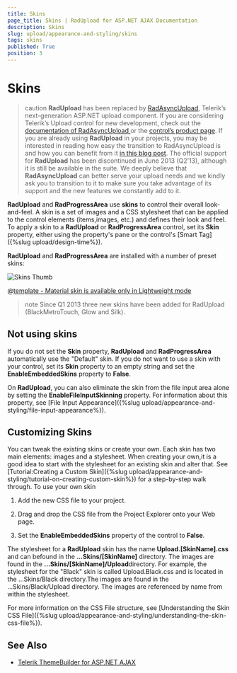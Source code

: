 ```yaml
---
title: Skins
page_title: Skins | RadUpload for ASP.NET AJAX Documentation
description: Skins
slug: upload/appearance-and-styling/skins
tags: skins
published: True
position: 3
---
```


# Skins



>caution  **RadUpload** has been replaced by [RadAsyncUpload](https://demos.telerik.com/aspnet-ajax/asyncupload/examples/overview/defaultcs.aspx), Telerik’s next-generation ASP.NET upload component. If you are considering Telerik’s Upload control for new development, check out the [documentation of RadAsyncUpload ](https://www.telerik.com/help/aspnet-ajax/asyncupload-overview.html) or the [control’s product page](https://www.telerik.com/products/aspnet-ajax/asyncupload.aspx). If you are already using **RadUpload** in your projects, you may be interested in reading how easy the transition to RadAsyncUpload is and how you can benefit from it [in this blog post](https://blogs.telerik.com/blogs/12-12-05/the-case-of-telerik-s-new-old-asp.net-ajax-upload-control-radasyncupload). The official support for **RadUpload** has been discontinued in June 2013 (Q2’13), although it is still be available in the suite. We deeply believe that **RadAsyncUpload** can better serve your upload needs and we kindly ask you to transition to it to make sure you take advantage of its support and the new features we constantly add to it.
>


**RadUpload** and **RadProgressArea** use **skins** to control their overall look-and-feel. A skin is a set of images and a CSS stylesheet that can be applied to the control elements (items,images, etc.) and defines their look and feel. To apply a skin to a **RadUpload** or **RadProgressArea** control, set its **Skin** property, either using the property's pane or the control's [Smart Tag]({%slug upload/design-time%}).

**RadUpload** and **RadProgressArea** are installed with a number of preset skins:

![Skins Thumb](images/upload-skins.png) 


 @[template - Material skin is available only in Lightweight mode](/_templates/common/skins-notes.md#material-only-in-lightweight) 



>note Since Q1 2013 three new skins have been added for RadUpload (BlackMetroTouch, Glow and Silk).
>


## Not using skins

If you do not set the **Skin** property, **RadUpload** and **RadProgressArea** automatically use the "Default" skin. If you do not want to use a skin with your control, set its **Skin** property to an empty string and set the **EnableEmbeddedSkins** property to **False**.

On **RadUpload**, you can also eliminate the skin from the file input area alone by setting the **EnableFileInputSkinning** property. For information about this property, see [File Input Appearance]({%slug upload/appearance-and-styling/file-input-appearance%}).

## Customizing Skins

You can tweak the existing skins or create your own. Each skin has two main elements: images and a stylesheet. When creating your own,it is a good idea to start with the stylesheet for an existing skin and alter that. See [Tutorial:Creating a Custom Skin]({%slug upload/appearance-and-styling/tutorial-on-creating-custom-skin%}) for a step-by-step walk through. To use your own skin

1. Add the new CSS file to your project.

1. Drag and drop the CSS file from the Project Explorer onto your Web page.

1. Set the **EnableEmbeddedSkins** property of the control to **False**.

The stylesheet for a **RadUpload** skin has the name **Upload.[SkinName].css** and can befound in the **...Skins/[SkinName]** directory. The images are found in the **...Skins/[SkinName]/Upload**directory. For example, the stylesheet for the "Black" skin is called Upload.Black.css and is located in the ...Skins/Black directory.The images are found in the ...Skins/Black/Upload directory. The images are referenced by name from within the stylesheet.

For more information on the CSS File structure, see [Understanding the Skin CSS File]({%slug upload/appearance-and-styling/understanding-the-skin-css-file%}).


## See Also

 * [Telerik ThemeBuilder for ASP.NET AJAX](https://themebuilder.telerik.com/)


